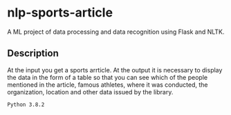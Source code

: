 # nlp-sports-article
A ML project of data processing and data recognition using Flask and NLTK.
## Description

At the input you get a sports arrticle. At the output it is necessary to display the data in the form of a table so that you can see which of the people mentioned in the article, famous athletes, where it was conducted, the organization, location and other data issued by the library.
```
Python 3.8.2
```
